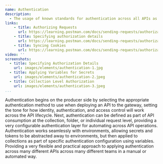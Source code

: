 ```yaml
---
name: Authentication
description: 
  - The usage of known standards for authentication across all APIs as part of the API management layer helps reduce friction for developers onboarding while applying the right level of security and access control to ensure that APIs are accessible by consumers, but then out of reach of unwanted actors, and are visible via reporting and dashboards that leverage API management observability. 
links:
    - title: Authorizing Requests
      url: https://learning.postman.com/docs/sending-requests/authorization/
    - title: Specifying authorization details
      url: https://learning.postman.com/docs/sending-requests/authorization/#specifying-authorization-details         
    - title: Syncing Cookies
      url: https://learning.postman.com/docs/sending-requests/authorization/#syncing-cookies        
video: ''
screenshots:
  - title: Specifying Authorization Details
    url: images/elements/authentication-1.jpg        
  - title: Applying Variables for Secrets
    url: images/elements/authentication-2.jpeg  
  - title: Collection Level Authorization
    url: images/elements/authentication-3.jpeg    
...
```

Authentication begins on the producer side by selecting the appropriate authentication method to use when deploying an API to the gateway, setting the tone for how identity, authentication, and access control will work across the API lifecycle. Next, authentication can be defined as part of API consumption at the collection, folder, or individual request level, providing a very configurable authentication layer for automating across API operations. Authentication works seamlessly with environments, allowing secrets and tokens to be abstracted away to environments, but then applied to collections as part of specific authentication configuration using variables. Providing a very flexible and practical approach to applying authentication across many different APIs across many different teams in a manual or automated way.